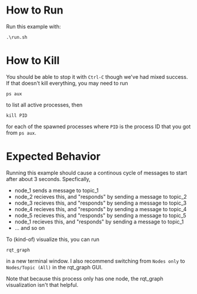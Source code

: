# How to Run
Run this example with:
```
.\run.sh
```
# How to Kill
You should be able to stop it with `Ctrl-C` though we've had mixed success. If that doesn't kill everything,
you may need to run
```
ps aux
```
to list all active processes, then
```
kill PID
```
for each of the spawned processes where `PID` is the process ID that you got from `ps aux`.
# Expected Behavior
Running this example should cause a continous cycle of messages to start after about 3 seconds. Specfically,
- node_1 sends a message to topic_1
- node_2 recieves this, and "responds" by sending a message to topic_2
- node_3 recieves this, and "responds" by sending a message to topic_3
- node_4 recieves this, and "responds" by sending a message to topic_4
- node_5 recieves this, and "responds" by sending a message to topic_5
- node_1 recieves this, and "responds" by sending a message to topic_1
- ... and so on

To (kind-of) visualize this, you can run
```
rqt_graph
```
in a new terminal window. I also recommend switching from `Nodes only` to `Nodes/Topic (All)` in the rqt_graph GUI.

Note that because this process only has one node, the rqt_graph visualization isn't that helpful.